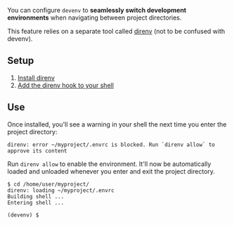 You can configure ``devenv`` to **seamlessly switch development environments** when navigating between project directories.

This feature relies on a separate tool called [direnv](https://direnv.net) (not to be confused with devenv).

## Setup

1. [Install direnv](https://direnv.net/docs/installation.html#from-system-packages)
2. [Add the direnv hook to your shell](https://direnv.net/docs/hook.html)

## Use

Once installed, you'll see a warning in your shell the next time you enter the project directory:

```
direnv: error ~/myproject/.envrc is blocked. Run `direnv allow` to approve its content
```

Run ``direnv allow`` to enable the environment. It'll now be automatically loaded and unloaded whenever you enter and exit the project directory.

```shell-session
$ cd /home/user/myproject/
direnv: loading ~/myproject/.envrc
Building shell ...
Entering shell ...

(devenv) $
```